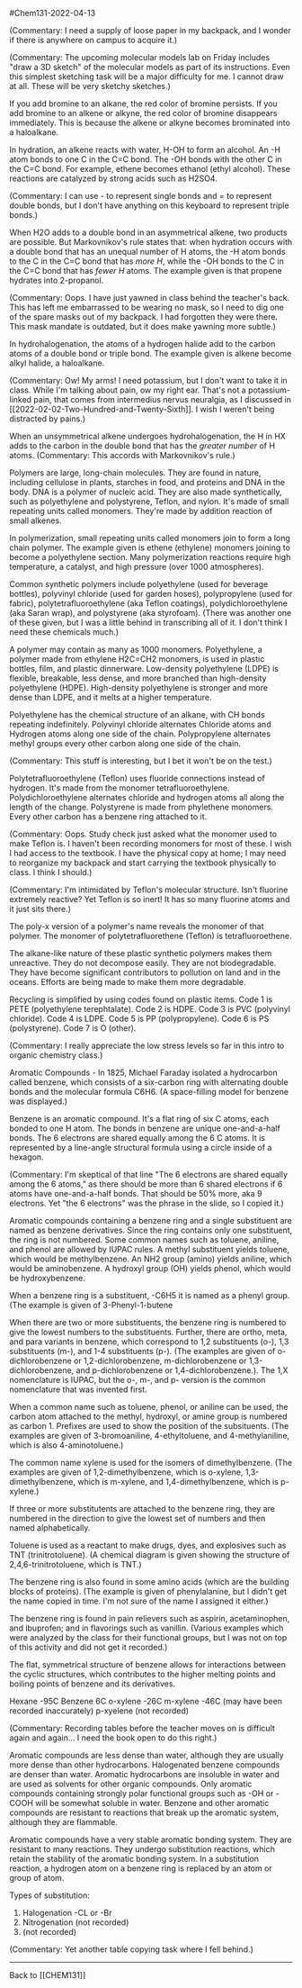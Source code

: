 #Chem131-2022-04-13

(Commentary:  I need a supply of loose paper in my backpack, and I wonder if there is anywhere on campus to acquire it.)

(Commentary:  The upcoming molecular models lab on Friday includes "draw a 3D sketch" of the molecular models as part of its instructions.  Even this simplest sketching task will be a major difficulty for me.  I cannot draw at all.  These will be very sketchy sketches.)

If you add bromine to an alkane, the red color of bromine persists.  If you add bromine to an alkene or alkyne, the red color of bromine disappears immediately.  This is because the alkene or alkyne becomes brominated into a haloalkane.

In hydration, an alkene reacts with water, H-OH to form an alcohol.  An -H atom bonds to one C in the C=C bond.  The -OH bonds with the other C in the C=C bond.  For example, ethene becomes ethanol (ethyl alcohol).  These reactions are catalyzed by strong acids such as H2SO4.

(Commentary:  I can use - to represent single bonds and = to represent double bonds, but I don't have anything on this keyboard to represent triple bonds.)

When H2O adds to a double bond in an asymmetrical alkene, two products are possible.  But Markovnikov's rule states that: when hydration occurs with a double bond that has an unequal number of H atoms, the -H atom bonds to the C in the C=C bond that has *more H*, while the -OH bonds to the C in the C=C bond that has *fewer H* atoms.  The example given is that propene hydrates into 2-propanol.

(Commentary:  Oops.  I have just yawned in class behind the teacher's back.  This has left me embarrassed to be wearing no mask, so I need to dig one of the spare masks out of my backpack.  I had forgotten they were there.  This mask mandate is outdated, but it does make yawning more subtle.)

In hydrohalogenation, the atoms of a hydrogen halide add to the carbon atoms of a double bond or triple bond.  The example given is alkene become alkyl halide, a haloalkane.

(Commentary:  Ow!  My arms!  I need potassium, but I don't want to take it in class.  While I'm talking about pain, ow my right ear.  That's not a potassium-linked pain, that comes from intermedius nervus neuralgia, as I discussed in [[2022-02-02-Two-Hundred-and-Twenty-Sixth]].  I wish I weren't being distracted by pains.)

When an unsymmetrical alkene undergoes hydrohalogenation, the H in HX adds to the carbon in the double bond that has the *greater number* of H atoms.  (Commentary:  This accords with Markovnikov's rule.)

Polymers are large, long-chain molecules.  They are found in nature, including cellulose in plants, starches in food, and proteins and DNA in the body.  DNA is a polymer of nucleic acid.  They are also made synthetically, such as polyethylene and polystyrene, Teflon, and nylon.  It's made of small repeating units called monomers.  They're made by addition reaction of small alkenes.

In polymerization, small repeating units called monomers join to form a long chain polymer.  The example given is ethene (ethylene) monomers joining to become a polyethylene section.  Many polymerization reactions require high temperature, a catalyst, and high pressure (over 1000 atmospheres).

Common synthetic polymers include polyethylene (used for beverage bottles), polyvinyl chloride (used for garden hoses), polypropylene (used for fabric), polytetrafluoroethylene (aka Teflon coatings), polydichloroethylene (aka Saran wrap), and polystyrene (aka styrofoam).  (There was another one of these given, but I was a little behind in transcribing all of it.  I don't think I need these chemicals much.)

A polymer may contain as many as 1000 monomers.  Polyethylene, a polymer made from ethylene H2C=CH2 monomers, is used in plastic bottles, film, and plastic dinnerware.  Low-density polyethylene (LDPE) is flexible, breakable, less dense, and more branched than high-density polyethylene (HDPE).  High-density polyethylene is stronger and more dense than LDPE, and it melts at a higher temperature.

Polyethylene has the chemical structure of an alkane, with CH bonds repeating indefinitely.  Polyvinyl chloride alternates Chloride atoms and Hydrogen atoms along one side of the chain.  Polypropylene alternates methyl groups every other carbon along one side of the chain.

(Commentary:  This stuff is interesting, but I bet it won't be on the test.)

Polytetrafluoroethylene (Teflon) uses fluoride connections instead of hydrogen.   It's made from the monomer tetrafluoroethylene.  Polydichloroethylene alternates chloride and hydrogen atoms all along the length of the change.  Polystyrene is made from phylethene monomers.  Every other carbon has a benzene ring attached to it.

(Commentary:  Oops.  Study check just asked what the monomer used to make Teflon is.  I haven't been recording monomers for most of these.  I wish I had access to the textbook.  I have the physical copy at home; I may need to reorganize my backpack and start carrying the textbook physically to class.  I think I should.)

(Commentary:  I'm intimidated by Teflon's molecular structure.  Isn't fluorine extremely reactive?  Yet Teflon is so inert!  It has so many fluorine atoms and it just sits there.)

The poly-x version of a polymer's name reveals the monomer of that polymer.  The monomer of polytetrafluorethene (Teflon) is tetrafluoroethene.

The alkane-like nature of these plastic synthetic polymers makes them unreactive.  They do not decompose easily.  They are not biodegradable.  They have become significant contributors to pollution on land and in the oceans.  Efforts are being made to make them more degradable.

Recycling is simplified by using codes found on plastic items.  Code 1 is PETE (polyethylene terephtalate).   Code 2 is HDPE.  Code 3 is PVC (polyvinyl chloride).  Code 4 is LDPE.  Code 5 is PP (polypropylene).  Code 6 is PS (polystyrene).  Code 7 is O (other).

(Commentary:  I really appreciate the low stress levels so far in this intro to organic chemistry class.)

Aromatic Compounds - In 1825, Michael Faraday isolated a hydrocarbon called benzene, which consists of a six-carbon ring with alternating double bonds and the molecular formula C6H6.  (A space-filling model for benzene was displayed.)

Benzene is an aromatic compound.  It's a flat ring of six C atoms, each bonded to one H atom.  The bonds in benzene are unique one-and-a-half bonds.  The 6 electrons are shared equally among the 6 C atoms.  It is represented by a line-angle structural formula using a circle inside of a hexagon.

(Commentary: I'm skeptical of that line "The 6 electrons are shared equally among the 6 atoms," as there should be more than 6 shared electrons if 6 atoms have one-and-a-half bonds.  That should be 50% more, aka 9 electrons.  Yet "the 6 electrons" was the phrase in the slide, so I copied it.)

Aromatic compounds containing a benzene ring and a single substituent are named as benzene derivatives.  Since the ring contains only one substituent, the ring is not numbered.  Some common names such as toluene, aniline, and phenol are allowed by IUPAC rules.  A methyl substituent yields toluene, which would be methylbenzene.  An NH2 group (amino) yields aniline, which would be aminobenzene.  A hydroxyl group (OH) yields phenol, which would be hydroxybenzene.

When a benzene ring is a substituent, -C6H5 it is named as a phenyl group.  (The example is given of 3-Phenyl-1-butene

When there are two or more substituents, the benzene ring is numbered to give the lowest numbers to the substituents.  Further, there are ortho, meta, and para variants in benzene, which correspond to 1,2 substituents (o-), 1,3 substituents (m-), and 1-4 substituents (p-).  (The examples are given of o-dichlorobenzene or 1,2-dichlorobenzene, m-dichlorobenzene or 1,3-dichlorobenzene, and p-dichlorobenzene or 1,4-dichlorobenzene.). The 1,X nomenclature is IUPAC, but the o-, m-, and p- version is the common nomenclature that was invented first.

When a common name such as toluene, phenol, or aniline can be used, the carbon atom attached to the methyl, hydroxyl, or amine group is numbered as carbon 1.  Prefixes are used to show the position of the subsituents.  (The examples are given of 3-bromoaniline, 4-ethyltoluene, and 4-methylaniline, which is also 4-aminotoluene.)

The common name xylene is used for the isomers of dimethylbenzene.  (The examples are given of 1,2-dimethylbenzene, which is o-xylene, 1,3-dimethylbenzene, which is m-xylene, and 1,4-dimethylbenzene, which is p-xylene.)

If three or more substitutents are attached to the benzene ring, they are numbered in the direction to give the lowest set of numbers and then named alphabetically.

Toluene is used as a reactant to make drugs, dyes, and explosives such as TNT (trinitrotoluene).  (A chemical diagram is given showing the structure of 2,4,6-trinitrotoluene, which is TNT.)

The benzene ring is also found in some amino acids (which are the building blocks of proteins).  (The example is given of phenylalanine, but I didn't get the name copied in time.  I'm not sure of the name I assigned it either.)

The benzene ring is found in pain relievers such as aspirin, acetaminophen, and ibuprofen; and in flavorings such as vanillin.  (Various examples which were analyzed by the class for their functional groups, but I was not on top of this activity and did not get it recorded.)

The flat, symmetrical structure of benzene allows for interactions between the cyclic structures, which contributes to the higher melting points and boiling points of benzene and its derivatives.

Hexane -95C
Benzene 6C
o-xylene -26C
m-xylene -46C (may have been recorded inaccurately)
p-xyelene (not recorded)

(Commentary:  Recording tables before the teacher moves on is difficult again and again...  I need the book open to do this right.)

Aromatic compounds are less dense than water, although they are usually more dense than other hydrocarbons.  Halogenated benzene compounds are denser than water.  Aromatic hydrocarbons are insoluble in water and are used as solvents for other organic compounds.  Only aromatic compounds containing strongly polar functional groups such as -OH or -COOH will be somewhat soluble in water.  Benzene and other aromatic compounds are resistant to reactions that break up the aromatic system, although they are flammable.

Aromatic compounds have a very stable aromatic bonding system.  They are resistant to many reactions.  They undergo substitution reactions, which retain the stability of the aromatic bonding system.  In a substitution reaction, a hydrogen atom on a benzene ring is replaced by an atom or group of atom.

Types of substitution:
1) Halogenation -CL or -Br
2) Nitrogenation (not recorded)
3) (not recorded)

(Commentary: Yet another table copying task where I fell behind.)

---
Back to [[CHEM131]]